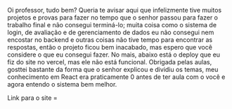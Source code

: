   Oi professor, tudo bem? Queria te avisar aqui que infelizmente tive muitos projetos e provas para fazer no tempo que o senhor passou para fazer o trabalho final e não consegui terminá-lo; muita coisa como o sistema de login, de avaliação e de gerenciamento de dados eu não consegui nem encostar no backend e outras coisas não tive tempo para encontrar as respostas, então o projeto ficou bem inacabado, mas espero que você considere o que eu consegui fazer. No mais, abaixo está o deploy que eu fiz do site no vercel, mas ele não está funcional. Obrigada pelas aulas, gosttei bastante da forma que o senhor explicou e dividiu os temas, meu conhecimento em React era praticamente 0 antes de ter aula com o você e agora entendo o sistema bem melhor. 

  Link para o site = 